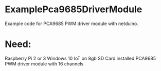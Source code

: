# ExamplePca9685DriverModule
Example code for PCA9685 PWM driver module with netduino.

# Need:
Raspberry Pi 2 or 3
Windows 10 IoT on 8gb SD Card installed
PCA9685 PWM driver module with 16 channels
